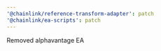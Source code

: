 ```yaml
---
'@chainlink/reference-transform-adapter': patch
'@chainlink/ea-scripts': patch
---
```


Removed alphavantage EA
